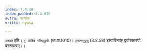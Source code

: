 ```yaml
---
index: 7.4.18
index_padded: 7.4.018
sutra: श्वयतेरः
vritti: nyasa

---
```

`अश्वत्` इति। `टु ओश्वि गतिवृद्ध्योः` (धा.पा.1010)। `जृ़स्तम्भुभ्रुचु` (3.2.58) इत्यादिनाङ् द्वयोरकारयोः पररूपत्वम्।।